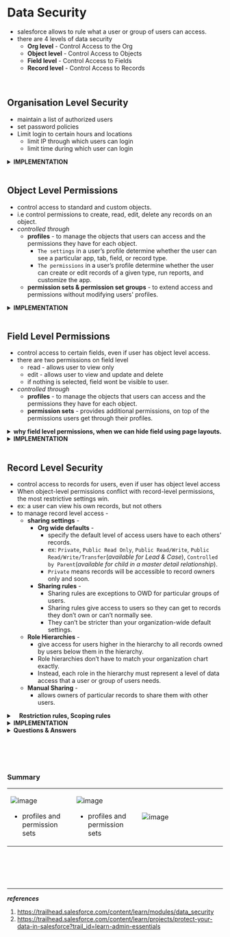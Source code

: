 # Data Security 
  - salesforce allows to rule what a user or group of users can access.
  - there are 4 levels of data security
    - **Org level** - Control Access to the Org
    - **Object level** - Control Access to Objects
    - **Field level** - Control Access to Fields
    - **Record level** - Control Access to Records
<br/>


## Organisation Level Security
  - maintain a list of authorized users
  - set password policies
  - Limit login to certain hours and locations
    - limit IP through which users can login
    - limit time during which user can login

<details>
<summary>  <b> IMPLEMENTATION </b>  </summary>
<p>  

---
  
<table>
<tr>
<td>  

![image](https://user-images.githubusercontent.com/63545175/190951004-9d7fb6dc-d5f3-4d6d-bc8b-29f9ee413b8d.png)
</td>
<td>  


  - Manage Users
  - create Users
  - Deactivate User
</td>
</tr>
<tr>
<td>  

![image](https://user-images.githubusercontent.com/63545175/190951169-2e688cb8-569a-4b64-a908-fc2cd06cbadc.png)
</td>
<td>  

  - set Password Policies
</td>
</tr>
<tr>
<td>  

![image](https://user-images.githubusercontent.com/63545175/190951591-a9483c83-8180-4c31-beb4-799bed8b0a7e.png)
</td>
<td>  

  - Specify trusted IP ranges
</td>
</tr>
<tr>
<td>  

![image](https://user-images.githubusercontent.com/63545175/190951967-be0d56ed-3732-476d-9fdc-4bf473705551.png)
</td>
<td>  

  - Restrict Login Access by IP Address Using Profiles
</td>
</tr>
<tr>
<td>  

![image](https://user-images.githubusercontent.com/63545175/190952172-642dd8d6-5971-41fc-a635-b462e25ea151.png)
</td>
<td>  

  - Restrict Login Access by Time
</td>
</tr>
</table> 
  

<br/>
  
## use cases

<details>
<summary>  <b> allowing connected apps </b>  </summary>
<p>  


<table>
<tr>
<td>  

![image](https://user-images.githubusercontent.com/63545175/191441198-bc20594a-c5f5-4697-a04a-1f9870ac6f46.png)  
  
![image](https://user-images.githubusercontent.com/63545175/191440992-795b7aee-0366-4dd2-b496-02539e5acae8.png)  
  
![image](https://user-images.githubusercontent.com/63545175/191440866-d461514c-7715-47cb-8eb7-e9a33f95ef22.png)

</td>
<td>  
  
  - allowing IOS/Android apps, access to salesforce
  - making Admin to allow access to connected apps.
</td>
</tr>
</table> 
  
</p>  
</details>

<br/>

<details>
<summary>  <b> Set Login Access Policies <em>("to allow admin to login as any user")</em> </b>  </summary>
<p>  

- From Setup, enter Login Access Policies in the Quick Find box, and select Login Access Policies.
- Select the Enabled checkbox next to Administrators Can Log in as Any User.
- Click Save.

</p>  
</details>

---
  
</p>  
</details>



<br/>


## Object Level Permissions
  - control access to standard and custom objects.
  - i.e control permissions to create, read, edit, delete any records on an object.
  - _controlled through_ 
    - **profiles** - to manage the objects that users can access and the permissions they have for each object.
      - ``The settings`` in a user’s profile determine whether the user can see a particular app, tab, field, or record type.
      - ``The permissions`` in a user’s profile determine whether the user can create or edit records of a given type, run reports, and customize the app.
    - **permission sets & permission set groups** - to extend access and permissions without modifying users' profiles.


<details>
<summary>  <b> IMPLEMENTATION </b>  </summary>
<p>  

---

### Create , Assign a Profile
_After you've created a profile, customize it to match the needs of a specific set of users, and then assign the profile to those users._
  - Make sure the Enhanced Profile User Interface is enabled in User Management Settings.
  - From Setup, in the Quick Find box, enter **Profiles**, and then select **Profiles**.
  - Click the name of the profile that you want to customize.
  - Edit the profile, setting the most restrictive settings and permissions you can for this user type. (Don’t worry about blocking the user from doing things they need to do. We'll open up more possibilities for them later, when we give them permission sets.)
  - From Setup, in the Quick Find box, enter **Users**, and then select **Users**.
  - Click **Edit** next to the user that you want to assign the profile to.
  - In the **Profile** dropdown, select the profile that you just set up. Then, click **Save**.
  
<br/>
  
### Create , Assign a Permission Set

  - From Setup, in the Quick Find box, enter Permission Sets, and then select Permission Sets.
  - Click **Clone** next to the set you want to copy. A cloned **permission set** has the same user license as the original. To create a set with a different license, click New (1) instead.Locate the New **Permission Set** button.

![image](https://user-images.githubusercontent.com/63545175/190956581-8a174551-af20-4dd6-9606-162ee1e3553d.png)

  - Enter a label and a description. The API name is a unique name used by the API and managed packages. It automatically replicates the label, but you can modify it.
  - _If this is a new permission set, select a user license option._
    - If you plan to assign this permission set to multiple users with different licenses, select --None--.
    - If only users with one type of license will use this permission set, select that user license.
  - Click **Save** to go back to the permission set overview page.
  - In the **permission set** toolbar, click Manage **Assignments**, then click **Add Assignments**.
  - Select the users to assign to this permission set and click **Assign**. Review the messages on the Assignment Summary page. If any users weren’t assigned, the Message column tells you why.
  - Click **Done** to return to a list of the users assigned to the permission set.
  
  
</p>  
</details>

<br/>


## Field Level Permissions
  - control access to certain fields, even if user has object level access.
  - there are two permissions on field level
    - read - allows user to view only
    - edit - allows user to view and update and delete
    - if nothing is selected, field wont be visible to user.
  - _controlled through_ 
    - **profiles** - to manage the objects that users can access and the permissions they have for each object. 
    - **permission sets** - provides additional permissions, on top of the permissions users get through their profiles.

<details>
<summary> <b>why field level permissions, when we can hide field using page layouts.</b> </summary>  
<p>

***Answer:*** field level permissions cotrols the visiblity of fields in any part of the app including related list, list views, reports & search results which can'not be secured through page layouts.  
</p>
</details>

<details>
<summary> <b> IMPLEMENTATION </b> </summary>  
<p>

---
  
### Restrict Field Access with a Profile
  - From Setup, in the Quick Find box, enter Profiles, and then **select Profiles.**
  - Select the profile you want to change.
  - Click **Object** Settings and select the object for which you want to update the field settings.
  - Click **Edit.**
  - Under **Field Permissions**, for each field, specify the kind of access you want for users with this profile, and save your settings.  
  
<br/>
  
### Add Field Access with a Permission Set
  - From Setup, in the Quick Find box, enter **Permission Sets**, and then select **Permission Sets**.
  - Select a permission set and click **Object Settings**.
  - Click the object you're working with, then click **Edit**. In this example, we're modifying the Candidate object.
  - Under **Field Permissions**, specify the kinds of access your interviewers need, then save this permission set.

![image](https://user-images.githubusercontent.com/63545175/190957328-45611ed7-aece-4239-aa6f-c341a162c3d4.png)
  
  - Click **Manage Assignments** and select the users who you expect to need the permissions you’ve just specified. Click **Add Assignments** and **Done**, and you're done!
  

</p>
</details>

<br/>


## Record Level Security
  - control access to records for users, even if user has object level access
  - When object-level permissions conflict with record-level permissions, the most restrictive settings win.
  - ex: a user can view his own records, but not others
  - to manage record level access -
    - **sharing settings** -
      - **Org wide defaults** - 
        - specify the default level of access users have to each others’ records.
        - ex: ``Private``, ``Public Read Only``, ``Public Read/Write``, ``Public Read/Write/Transfer``(_available for Lead & Case_), ``Controlled by Parent``(_available for child in a master detail relationship_).
        - ``Private`` means records will be accessible to record owners only and soon.
      - **Sharing rules** - 
        - Sharing rules are exceptions to OWD for particular groups of users.
        - Sharing rules give access to users so they can get to records they don’t own or can’t normally see.
        - They can’t be stricter than your organization-wide default settings.
    - **Role Hierarchies** - 
      - give access for users higher in the hierarchy to all records owned by users below them in the hierarchy.
      - Role hierarchies don’t have to match your organization chart exactly. 
      - Instead, each role in the hierarchy must represent a level of data access that a user or group of users needs.
    - **Manual Sharing** - 
      - allows owners of particular records to share them with other users.


<details>
<summary>  <b> &nbsp; &nbsp; Restriction rules, Scoping rules </b>  </summary>  
<p>  

---

***Restriction rules:** Use restriction rules when you want certain users to only see a specific set of records.*
  
![image](https://user-images.githubusercontent.com/63545175/193261080-8cddab61-24bb-4d22-b5c3-043d1af659ad.png)


***Scoping rules:** Use scoping rules to control the records that your users see based on criteria you select. Users can still access the records allowed by your sharing settings.*

![image](https://user-images.githubusercontent.com/63545175/193261894-84fe2ad9-2b3e-4de8-9517-17d5e185abdd.png)  
  
---  
  
</p>  
</details>  


<details>
<summary> <b>IMPLEMENTATION</b> </summary>  
<p>

---  
  
### OWD 
  
<table>  
<tr>
<td>

<image src="https://user-images.githubusercontent.com/63545175/190958557-3c956f50-c0b0-4708-b1d3-be5c631bdf6d.png" width="480px">
</td>
<td>
  
  - ***Private*** 
    - Only the record owner, and users above that role in the hierarchy, can view, edit, and report on those records.
  - ***Public Read Only***
    - All users can view and report on records, but only the owner, and users above that role in the hierarchy, can edit them.
  - ***Public Read/Write***
    - All users can view, edit, and report on all records.
  - ***Controlled by Parent*** 
    - A user can view, edit, or delete a record if she can perform that same action on the object it belongs to.

</td>
</tr>  
</table>
  
### Set Your Org-Wide Sharing Defaults
  
<table>  
<tr>
<td>

<image src="https://user-images.githubusercontent.com/63545175/190959075-ea204842-fa6e-4cb5-b7e7-cbe5cca3cd13.png" width="780px">
</td>
<td>
  
_Use org-wide defaults to specify the baseline level of access that the most restricted user should have._
  - From Setup, in the Quick Find box, enter Sharing Settings, and then select Sharing Settings.
  - Click Edit in the Organization-Wide Defaults area. 
  - For each object, select the default internal access and default external access.
  - To disable automatic access using your hierarchies, deselect Grant Access Using Hierarchies for any custom object that doesn't have a default access of Controlled by Parent.

</td>
</tr>  
</table>
  
### Sharing rules
***inside sharing settings, under owd you'll find sharing rules for each object.***
  
<br/>
  
### setting up roles
***role hierarchies don't have to match your org chart. Each role in the hierarchy just represents a level of data access that a user or group of users needs.***

<table>  
<tr>
<td width="480px">

<image src="https://user-images.githubusercontent.com/63545175/190960002-5a5911fd-938d-4f08-894e-2ccae6d31063.png" width="780px">
</td>
<td>
  
> - Use the **Grant Access Using Hierarchies** checkbox to disable access to records to users above the record owner in the hierarchy for custom objects. 
> - If you deselect this checkbox for a custom object, only the record owner and users granted access by the org-wide defaults receive access to the records.

> - Even if **Grant Access Using Hierarchies** is deselected, some users—such as those with the “View All” and “Modify All” object permissions and the “View All Data” and “Modify All Data” system permissions—can still access records they don’t own.

</td>
</tr>  
</table>  
  
  
### Manual sharing
***when a user himself shares his records with someone else it comes under manual sharing.***  

  
---
  
</p>
</details>


<details>
<summary> <b>Questions & Answers</b> </summary>  
<p>

---

<details>
<summary> <b> What is Grant Access Using Hierarchies? </b> </summary>
<p>
  
Say there are three roles:
  
```
    Role A
        Role B
            Role C
```
  
- ``Role A`` is higher in hierarchy, ``Role B`` is in middle and ``Role C`` is lower in hierarchy

- If the ``Role A`` user through Manual Sharing or Sharing Rules, shares the record to ``Role C`` user who is in lower hierarchy, then the ``Role B`` user who is above in hierarchy to ``Role C`` user can see the records, if we enable Grant Access Using Hierarchies at OWD in sharing settings else if Grant Access using Hierarchies is disabled ``Role B`` user cannot see the record.
  
- By default grant access using hierarchy is enabled, it allows roles higher in hierarchy to access records accessible to roles lower in hierarchy.

---
  
</p>
</details>  

---
  
</p>
</details>




<br/>


<br/>


<br/>


<br/>


### Summary

<table>
<tr>
<td width="170px">  

![image](https://user-images.githubusercontent.com/63545175/190900334-ca4b66e6-d517-4359-ae85-67360af154ae.png)

- profiles and permission sets  
</td>  
<td width="170px">

![image](https://user-images.githubusercontent.com/63545175/190900364-8eccabfe-4116-4fa4-acbc-6e7b477a01b6.png)

- profiles and permission sets 
  
</td>
<td width="340px">  

![image](https://user-images.githubusercontent.com/63545175/190900387-e7558e74-724d-4eb4-9953-9c1271102f1c.png)

</td>  
</tr>  
</table> 







<br/>


<br/>


<br/>


<br/>



---
***references***

1. https://trailhead.salesforce.com/content/learn/modules/data_security
2. https://trailhead.salesforce.com/content/learn/projects/protect-your-data-in-salesforce?trail_id=learn-admin-essentials
 







